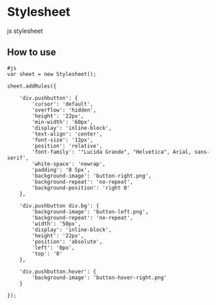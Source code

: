 Stylesheet
==========
js stylesheet


How to use
----------

	#js
	var sheet = new Stylesheet();
	
	sheet.addRules({

		'div.pushbutton': {
			'cursor': 'default',
			'overflow': 'hidden',
			'height': '22px',
			'min-width': '60px',
			'display': 'inline-block',
			'text-align': 'center',
			'font-size': '12px',
			'position': 'relative',
			'font-family': '"Lucida Grande", "Helvetica", Arial, sans-serif',
			'white-space': 'nowrap',
			'padding': '0 5px',
			'background-image': 'button-right.png',
			'background-repeat': 'no-repeat',
			'background-position': 'right 0'
		},

		'div.pushbutton div.bg': {
			'background-image': 'button-left.png',
			'background-repeat': 'no-repeat',
			'width': '50px',
			'display': 'inline-block',
			'height': '22px',
			'position': 'absolute',
			'left': '0px',
			'top': '0'
		},

		'div.pushbutton.hover': {
			'background-image': 'button-hover-right.png'
		}
		
	});
